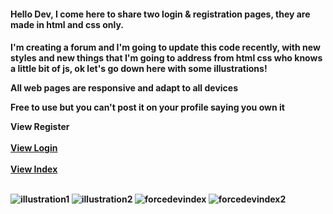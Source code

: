 <h4> Hello Dev, I come here to share two login & registration pages, they are made in html and css only.<h4>
  <p>I'm creating a forum and I'm going to update this code recently, with new styles and new things that I'm going to address from html css who knows a little bit of js, ok let's go down here with some illustrations!</p>
  <p>All web pages are responsive and adapt to all devices</p>
  <p>Free to use but you can't post it on your profile saying you own it</p>
     <a target="_blank" "href="https://forcedeveloper.augustoweb.repl.co/registro.html" target="_blank">View Register</a> <br>
  <br>
  <a target="_blank" href="https://forcedeveloper.augustoweb.repl.co/login.html" target="_blank">View Login</a>
  <br><br>
  <a target="_blank" href="https://forcedeveloper.augustoweb.repl.co/index.html" target="_blank">View Index</a><br><br>
 
![illustration1](https://user-images.githubusercontent.com/99710453/154686772-b6d8e923-dcaa-48ca-bd20-6d564f30bc90.PNG)
![illustration2](https://user-images.githubusercontent.com/99710453/154686778-4e311845-834e-447e-a19e-a77ce511b834.PNG)
![forcedevindex](https://user-images.githubusercontent.com/99710453/155397567-e5edc2dd-cd42-4bc6-bd68-d321b27f4f6d.PNG)
![forcedevindex2](https://user-images.githubusercontent.com/99710453/155397574-c948941a-9849-4aa2-bfc7-c6dd448f0226.PNG)
